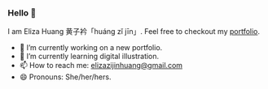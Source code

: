 ### Hello 👋

I am Eliza Huang 黄子衿「huáng zǐ jīn」. Feel free to checkout my [portfolio](https://portfolio-seven-phi.vercel.app/).

- 🔭 I’m currently working on a new portfolio.
- 🌱 I’m currently learning digital illustration.
- 📫 How to reach me: elizazijinhuang@gmail.com
- 😄 Pronouns: She/her/hers.
